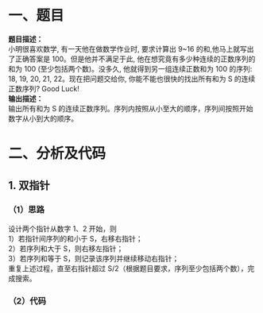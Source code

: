 # 一、题目
**题目描述：**  
小明很喜欢数学, 有一天他在做数学作业时, 要求计算出 9~16 的和,他马上就写出了正确答案是 100。但是他并不满足于此, 他在想究竟有多少种连续的正数序列的和为 100 (至少包括两个数)。没多久, 他就得到另一组连续正数和为 100 的序列: 18, 19, 20, 21, 22。现在把问题交给你, 你能不能也很快的找出所有和为 S 的连续正数序列? Good Luck!  
**输出描述：**  
输出所有和为 S 的连续正数序列。序列内按照从小至大的顺序，序列间按照开始数字从小到大的顺序。  
# 二、分析及代码
## 1. 双指针
### （1）思路
设计两个指针从数字 1、2 开始，则  
1）若指针间序列的和小于 S，右移右指针；  
2）若序列和大于 S，则右移左指针；  
3）若序列和等于 S，则记录该序列并继续移动右指针；  
重复上述过程，直至右指针超过 S/2（根据题目要求，序列至少包括两个数），完成搜索。   
### （2）代码
```java
